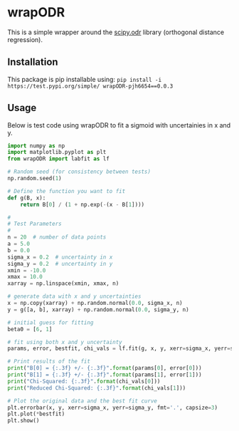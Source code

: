 # wrapODR
This is a simple wrapper around the [scipy.odr](https://docs.scipy.org/doc/scipy/reference/odr.html) library (orthogonal distance regression).

## Installation
This package is pip installable using:
`pip install -i https://test.pypi.org/simple/ wrapODR-pjh6654==0.0.3`

## Usage
Below is test code using wrapODR to fit a sigmoid with uncertainies in x and y.

```python
import numpy as np
import matplotlib.pyplot as plt
from wrapODR import labfit as lf

# Random seed (for consistency between tests)
np.random.seed(1)

# Define the function you want to fit
def g(B, x):
    return B[0] / (1 + np.exp(-(x - B[1])))

#
# Test Parameters
#
n = 20  # number of data points
a = 5.0
b = 0.0
sigma_x = 0.2  # uncertainty in x
sigma_y = 0.2  # uncertainty in y
xmin = -10.0
xmax = 10.0
xarray = np.linspace(xmin, xmax, n)

# generate data with x and y uncertainties
x = np.copy(xarray) + np.random.normal(0.0, sigma_x, n)
y = g([a, b], xarray) + np.random.normal(0.0, sigma_y, n)

# initial guess for fitting
beta0 = [6, 1]

# fit using both x and y uncertainty
params, error, bestfit, chi_vals = lf.fit(g, x, y, xerr=sigma_x, yerr=sigma_y, beta0=beta0)

# Print results of the fit
print("B[0] = {:.3f} +/- {:.3f}".format(params[0], error[0]))
print("B[1] = {:.3f} +/- {:.3f}".format(params[1], error[1]))
print("Chi-Squared: {:.3f}".format(chi_vals[0]))
print("Reduced Chi-Squared: {:.3f}".format(chi_vals[1]))

# Plot the original data and the best fit curve
plt.errorbar(x, y, xerr=sigma_x, yerr=sigma_y, fmt='.', capsize=3)
plt.plot(*bestfit)
plt.show()
```

